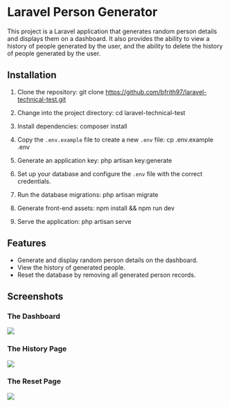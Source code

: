 # Laravel Person Generator

This project is a Laravel application that generates random person details and displays them on a dashboard. It also provides the ability to view a history of people generated by the user, and the ability to delete the history of people generated by the user.

## Installation

1. Clone the repository:
   git clone https://github.com/bfrith97/laravel-technical-test.git

2. Change into the project directory:
   cd laravel-technical-test

3. Install dependencies:
   composer install

4. Copy the `.env.example` file to create a new `.env` file:
   cp .env.example .env

5. Generate an application key:
   php artisan key:generate

6. Set up your database and configure the `.env` file with the correct credentials.

7. Run the database migrations:
   php artisan migrate
   
8. Generate front-end assets: 
   npm install && npm run dev

8. Serve the application:
   php artisan serve

## Features

- Generate and display random person details on the dashboard.
- View the history of generated people.
- Reset the database by removing all generated person records.


## Screenshots



### The Dashboard
<img src="https://i.imgur.com/1nlSTdJ.png">

### The History Page
<img src="https://i.imgur.com/8cvBL4C.png">

### The Reset Page
<img src="https://i.imgur.com/VvAzGZf.png">
